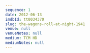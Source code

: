 ```yaml
---
sequence: 1
date: 2012-06-13
imdbId: tt0034370
slug: the-wagons-roll-at-night-1941
venue: null
venueNotes: null
medium: TCM HD
mediumNotes: null
---
```


